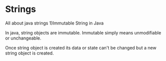 # Strings
All about java strings
  1)Immutable String in Java

In java, string objects are immutable. Immutable simply means unmodifiable or unchangeable.

Once string object is created its data or state can't be changed but a new string object is created.


